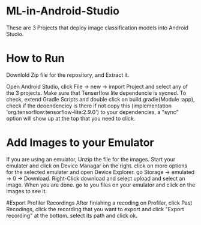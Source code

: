 # ML-in-Android-Studio
These are 3 Projects that deploy image classification models into Android Studio.

# How to Run
Downlold Zip file for the repository, and Extract it.

Open Android Studio, click File -> new -> import Project and select any of the 3 projects.
Make sure that Tenserflow lite dependencie is sycned. To check, extend Gradle Scripts and double click on build.gradle(Module :app), 
check if the deoendenciey is there if not copy this (implementation 'org.tensorflow:tensorflow-lite:2.9.0') to your dependencies, a "sync" option will show up at the top that you need to click.

# Add Images to your Emulator 
If you are using an emulator, Unzip the file for the images.
Start your emulater and click on Device Managar on the right. click on more options for the selected emulater and open Device Explorer. 
go Storage -> emulated -> 0 -> Download. Right-Click download and select upload and select an image.
When you are done. go to you files on your emulator and click on the images to see it.

#Export Profiler Recordings
After finiahing a recoding on Profiler, click Past Recodings, click the recording that you want to export and click "Export recording" at the bottom. select its path and click ok.


